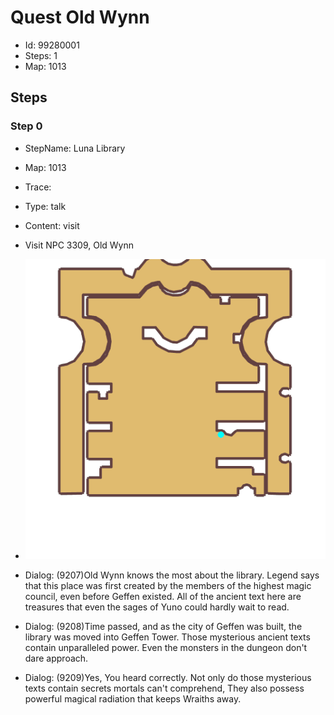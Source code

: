 # Quest Old Wynn

- Id: 99280001
- Steps: 1
- Map: 1013

## Steps

### Step 0
- StepName:  Luna Library
- Map:  1013
- Trace:  
- Type:  talk
- Content:  visit
- Visit NPC 3309, Old Wynn

- ![images/99280001_0.png](images/99280001_0.png)
- Dialog: (9207)Old Wynn knows the most about the library. Legend says that this place was first created by the members of the highest magic council, even before Geffen existed. All of the ancient text here are treasures that even the sages of Yuno could hardly wait to read.
- Dialog: (9208)Time passed, and as the city of Geffen was built, the library was moved into Geffen Tower. Those mysterious ancient texts contain unparalleled power. Even the monsters in the dungeon don't dare approach. 
- Dialog: (9209)Yes, You heard correctly. Not only do those mysterious texts contain secrets mortals can't comprehend, They also possess powerful magical radiation that keeps Wraiths away.


